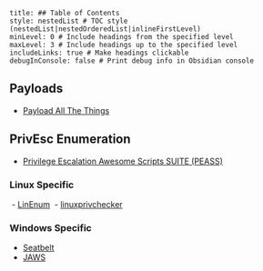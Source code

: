 ```table-of-contents
title: ## Table of Contents
style: nestedList # TOC style (nestedList|nestedOrderedList|inlineFirstLevel)
minLevel: 0 # Include headings from the specified level
maxLevel: 3 # Include headings up to the specified level
includeLinks: true # Make headings clickable
debugInConsole: false # Print debug info in Obsidian console
```

## Payloads
-  [Payload All The Things](https://github.com/swisskyrepo/PayloadsAllTheThings/blob/master/Methodology%20and%20Resources/Reverse%20Shell%20Cheatsheet.md)

## PrivEsc Enumeration
- [Privilege Escalation Awesome Scripts SUITE (PEASS)](https://github.com/carlospolop/privilege-escalation-awesome-scripts-suite)
### Linux Specific
 - [LinEnum](https://github.com/rebootuser/LinEnum.git)
 - [linuxprivchecker](https://github.com/sleventyeleven/linuxprivchecker)
### Windows Specific
- [Seatbelt](https://github.com/GhostPack/Seatbelt)
- [JAWS](https://github.com/411Hall/JAWS)